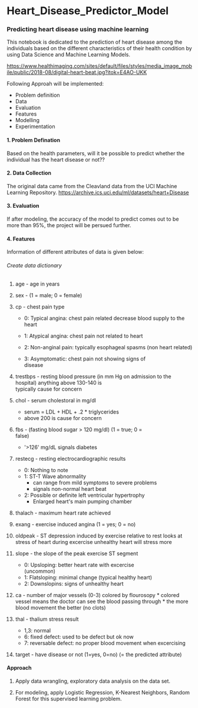 # Heart_Disease_Predictor_Model

### Predicting heart disease using machine learning
This notebook is dedicated to the prediction of heart disease among the individuals based on the different characteristics 
of their health condition by using Data Science and Machine Learning Models.

https://www.healthimaging.com/sites/default/files/styles/media_image_mobile/public/2018-08/digital-heart-beat.jpg?itok=E4AO-UKK


Following Approah will be implemented:

* Problem definition
* Data
* Evaluation
* Features
* Modelling
* Experimentation

#### 1. Problem Defination
Based on the health parameters, will it be possible to predict whether the individual has the heart disease or not??

#### 2. Data Collection
The original data came from the Cleavland data from the UCI Machine Learning Repository. https://archive.ics.uci.edu/ml/datasets/heart+Disease

#### 3. Evaluation
If after modeling, the accuracy of the model to predict comes out to be more than 95%, the project will be persued further.

#### 4. Features
Information of different attributes of data is given below:

###### Create data dictionary

1. age - age in years
2. sex - (1 = male; 0 = female)
3. cp - chest pain type

   * 0: Typical angina: chest pain related decrease blood supply to the heart

   * 1: Atypical angina: chest pain not related to heart
   
   * 2: Non-anginal pain: typically esophageal spasms (non 
        heart related)
   * 3: Asymptomatic: chest pain not showing signs of   
        disease
4. trestbps - resting blood pressure (in mm Hg on admission 
             to the hospital) anything above 130-140 is  
             typically cause for    concern

5. chol - serum cholestoral in mg/dl
   * serum = LDL + HDL + .2 * triglycerides
   * above 200 is cause for concern

6. fbs - (fasting blood sugar > 120 mg/dl) (1 = true; 0 =   
   false)
   * '>126' mg/dL signals diabetes

7. restecg - resting electrocardiographic results
   * 0: Nothing to note
   * 1: ST-T Wave abnormality
       * can range from mild symptoms to severe problems
       * signals non-normal heart beat
    * 2: Possible or definite left ventricular hypertrophy
        * Enlarged heart's main pumping chamber

8. thalach - maximum heart rate achieved

9. exang - exercise induced angina (1 = yes; 0 = no)

10. oldpeak - ST depression induced by exercise relative to 
             rest looks at stress of heart during excercise unhealthy heart will stress more

11. slope - the slope of the peak exercise ST segment
    * 0: Upsloping: better heart rate with excercise  
       (uncommon)
    * 1: Flatsloping: minimal change (typical healthy heart)
    * 2: Downslopins: signs of unhealthy heart

12. ca - number of major vessels (0-3) colored by flourosopy
        * colored vessel means the doctor can see the blood 
          passing through
        * the more blood movement the better (no clots)

13. thal - thalium stress result
      * 1,3: normal
      * 6: fixed defect: used to be defect but ok now
      * 7: reversable defect: no proper blood movement when 
           excercising

14. target - have disease or not (1=yes, 0=no) (= the 
             predicted attribute)
             
             
#### Approach
1. Apply data wrangling, exploratory data analysis on the data set.

2. For modeling, apply Logistic Regression, K-Nearest Neighbors, Random Forest for this supervised learning problem.